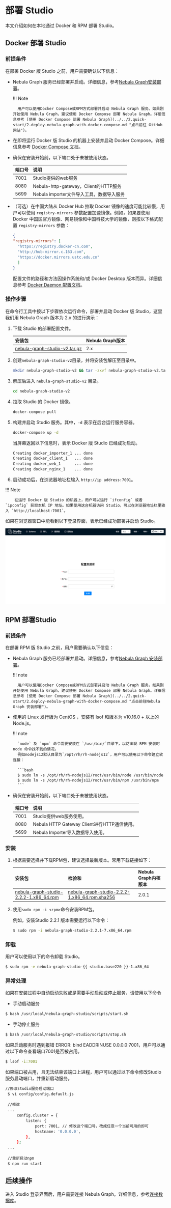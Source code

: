 # 部署 Studio

本文介绍如何在本地通过 Docker 和 RPM 部署 Studio。

## Docker 部署 Studio
### 前提条件

在部署 Docker 版 Studio 之前，用户需要确认以下信息：

- Nebula Graph 服务已经部署并启动。详细信息，参考[Nebula Graph安装部署](../../4.deployment-and-installation/1.resource-preparations.md "点击前往 Nebula Graph 安装部署")。

  !!! Note

        用户可以使用Docker Compose或RPM方式部署并启动 Nebula Graph 服务。如果刚开始使用 Nebula Graph，建议使用 Docker Compose 部署 Nebula Graph。详细信息参考 [使用 Docker Compose 部署 Nebula Graph](../../2.quick-start/2.deploy-nebula-graph-with-docker-compose.md "点击前往 GitHub 网站")。

- 在即将运行 Docker 版 Studio 的机器上安装并启动 Docker Compose。详细信息参考 [Docker Compose 文档](https://docs.docker.com/compose/install/ "点击前往 Docker 文档中心")。
- 确保在安装开始前，以下端口处于未被使用状态。

   | 端口号 | 说明 |
   | ---- | ---- |
   | 7001 | Studio提供的web服务 |
   | 8080 | Nebula-http-gateway，Client的HTTP服务 |
   | 5699 | Nebula importer文件导入工具，数据导入服务 |

- （可选）在中国大陆从 Docker Hub 拉取 Docker 镜像的速度可能比较慢，用户可以使用 `registry-mirrors` 参数配置加速镜像。例如，如果要使用 Docker 中国区官方镜像、网易镜像和中国科技大学的镜像，则按以下格式配置 `registry-mirrors` 参数：

   ```json
   {
   "registry-mirrors": [
     "https://registry.docker-cn.com",
     "http://hub-mirror.c.163.com",
     "https://docker.mirrors.ustc.edu.cn"
     ]
   }
   ```

   配置文件的路径和方法因操作系统和/或 Docker Desktop 版本而异。详细信息参考 [Docker Daemon 配置文档](https://docs.docker.com/engine/reference/commandline/dockerd/#daemon-configuration-file "点击前往 Docker 文档中心")。

### 操作步骤

在命令行工具中按以下步骤依次运行命令，部署并启动 Docker 版 Studio，这里我们用 Nebula Graph 版本为 2.x 的进行演示：

1. 下载 Studio 的部署配置文件。

   | 安装包 | Nebula Graph版本 |
   | ----- | ----- |
   | [nebula-graph-studio-v2.tar.gz](https://oss-cdn.nebula-graph.com.cn/nebula-graph-studio/nebula-graph-studio-v2.tar.gz) | 2.x |

2. 创建`nebula-graph-studio-v2`目录，并将安装包解压至目录中。

    ```bash
    mkdir nebula-graph-studio-v2 && tar -zxvf nebula-graph-studio-v2.tar.gz -C nebula-graph-studio-v2
    ```

3. 解压后进入 `nebula-graph-studio-v2` 目录。

   ```bash
   cd nebula-graph-studio-v2
   ```

4. 拉取 Studio 的 Docker 镜像。

   ```bash
   docker-compose pull
   ```

5. 构建并启动 Studio 服务。其中，`-d` 表示在后台运行服务容器。

   ```bash
   docker-compose up -d
   ```

   当屏幕返回以下信息时，表示 Docker 版 Studio 已经成功启动。

   ```bash
   Creating docker_importer_1 ... done
   Creating docker_client_1   ... done
   Creating docker_web_1      ... done
   Creating docker_nginx_1    ... done
   ```

6. 启动成功后，在浏览器地址栏输入 `http://ip address:7001`。

  !!! Note

        在运行 Docker 版 Studio 的机器上，用户可以运行 `ifconfig` 或者 `ipconfig` 获取本机 IP 地址。如果使用这台机器访问 Studio，可以在浏览器地址栏里输入 `http://localhost:7001`。

   如果在浏览器窗口中能看到以下登录界面，表示已经成功部署并启动 Studio。

   ![Nebula Graph Studio 登录界面](../figs/st-ug-001-1.png "Nebula Graph Studio 登录界面")

## RPM 部署Studio

### 前提条件

在部署 RPM 版 Studio 之前，用户需要确认以下信息：

- Nebula Graph 服务已经部署并启动。详细信息，参考[Nebula Graph 安装部署](../../4.deployment-and-installation/1.resource-preparations.md "点击前往 Nebula Graph 安装部署")。

  !!! note

        用户可以使用Docker Compose或RPM方式部署并启动 Nebula Graph 服务。如果刚开始使用 Nebula Graph，建议使用 Docker Compose 部署 Nebula Graph。详细信息参考 [使用 Docker Compose 部署 Nebula Graph](../../2.quick-start/2.deploy-nebula-graph-with-docker-compose.md "点击前往Nebula Graph 安装部署")。

- 使用的 Linux 发行版为 CentOS ，安装有 lsof 和版本为 v10.16.0 + 以上的 Node.js。
  
  !!! note

        `node` 及 `npm` 命令需要安装在 `/usr/bin/`目录下，以防出现 RPM 安装时 node 命令找不到的情况。
        例如nodejs12默认目录为`/opt/rh/rh-nodejs12`，用户可以使用以下命令建立软连接：

        ```bash
        $ sudo ln -s /opt/rh/rh-nodejs12/root/usr/bin/node /usr/bin/node
        $ sudo ln -s /opt/rh/rh-nodejs12/root/usr/bin/npm /usr/bin/npm
        ```

- 确保在安装开始前，以下端口处于未被使用状态。
  
  | 端口号 | 说明 |
  | ---- | ---- |
  | 7001 | Studio提供web服务使用。 |
  | 8080 | Nebula HTTP Gateway Client进行HTTP通信使用。 |
  | 5699 | Nebula Importer导入数据导入使用。 |

### 安装

1. 根据需要选择并下载RPM包，建议选择最新版本。常用下载链接如下：

   | 安装包 | 检验和 | Nebula Graph内核版本 |
   | ----- | ----- | ----- |
   | [nebula-graph-studio-2.2.2-1.x86_64.rpm](https://oss-cdn.nebula-graph.com.cn/nebula-graph-studio/nebula-graph-studio-2.2.2-1.x86_64.rpm) |  [nebula-graph-studio-2.2.2-1.x86_64.rpm.sha256](https://oss-cdn.nebula-graph.com.cn/nebula-graph-studio/nebula-graph-studio-2.2.1-7.x86_64.rpm.sha256) | 2.0.1 |
   
2. 使用`sudo rpm -i <rpm>`命令安装RPM包。

   例如，安装Studio 2.2.1 版本需要运行以下命令：

   ```bash
   $ sudo rpm -i nebula-graph-studio-2.2.1-7.x86_64.rpm
   ```

### 卸载

用户可以使用以下的命令卸载 Studio。

```bash
$ sudo rpm -e nebula-graph-studio-{{ studio.base220 }}-1.x86_64
```

### 异常处理

如果在安装过程中自动启动失败或是需要手动启动或停止服务，请使用以下命令

- 手动启动服务
```bash
$ bash /usr/local/nebula-graph-studio/scripts/start.sh
```

- 手动停止服务
```bash  
$ bash /usr/local/nebula-graph-studio/scripts/stop.sh
```

如果启动服务时遇到报错 ERROR: bind EADDRINUSE 0.0.0.0:7001，用户可以通过以下命令查看端口7001是否被占用。
```bash
$ lsof -i:7001
```

如果端口被占用，且无法结束该端口上进程，用户可以通过以下命令修改Studio服务启动端口，并重新启动服务。
```bash
//修改studio服务启动端口
 $ vi config/config.default.js

 //修改
 ...
     config.cluster = {
         listen: {
             port: 7001, // 修改这个端口号，改成任意一个当前可用的即可
             hostname: '0.0.0.0',
         },
     };
 ...

 //重新启动npm
 $ npm run start
```

## 后续操作

进入 Studio 登录界面后，用户需要连接 Nebula Graph。详细信息，参考[连接数据库](st-ug-connect.md)。
